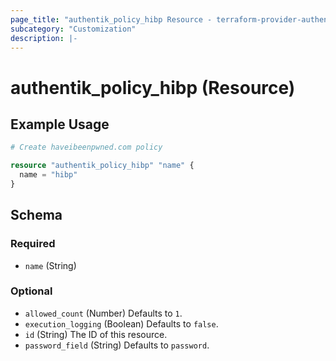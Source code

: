 ```yaml
---
page_title: "authentik_policy_hibp Resource - terraform-provider-authentik"
subcategory: "Customization"
description: |-
---
```


# authentik_policy_hibp (Resource)

## Example Usage

```terraform
# Create haveibeenpwned.com policy

resource "authentik_policy_hibp" "name" {
  name = "hibp"
}
```

<!-- schema generated by tfplugindocs -->
## Schema

### Required

- `name` (String)

### Optional

- `allowed_count` (Number) Defaults to `1`.
- `execution_logging` (Boolean) Defaults to `false`.
- `id` (String) The ID of this resource.
- `password_field` (String) Defaults to `password`.
